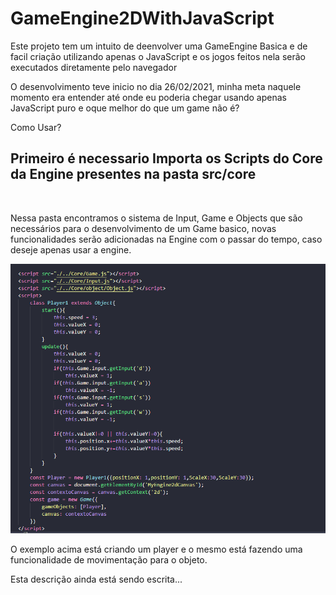 # GameEngine2DWithJavaScript

<p>Este projeto tem um intuito de deenvolver uma GameEngine Basica e de facil criação utilizando apenas o JavaScript e os jogos feitos nela serão executados diretamente pelo navegador</p>

<p>O desenvolvimento teve inicio no dia 26/02/2021, minha meta naquele momento era entender até onde eu poderia chegar usando apenas JavaScript puro e oque melhor do que um game não é?</p>

Como Usar?

<h2>Primeiro é necessario Importa os Scripts do Core da Engine presentes na pasta <strong>src/core</strong></h2>
  <br>

<p>Nessa pasta encontramos o sistema de Input, Game e Objects que são necessários para o desenvolvimento de um Game basico, novas funcionalidades serão adicionadas na Engine com o passar do tempo, caso deseje apenas usar a engine.</p>

<img src="Src/infos/example1.PNG" />

<p>O exemplo acima está criando um player e o mesmo está fazendo uma funcionalidade de movimentação para o objeto.</p>

Esta descrição ainda está sendo escrita...
